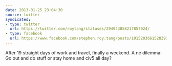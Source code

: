 ```yaml
---
date: 2013-01-25 23:04:30
source: twitter
syndicated:
- type: twitter
  url: https://twitter.com/roytang/statuses/294943858217857024/
- type: facebook
  url: https://www.facebook.com/stephen.roy.tang/posts/10152036615283912
---
```


After 19 straight days of work and travel, finally a weekend. A ne dilemma: Go out and do stuff or stay home and civ5 all day?